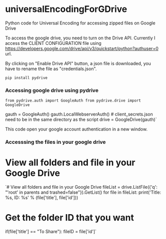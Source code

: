 # universalEncodingForGDrive
Python code for Universal Encoding for accessing zipped files on Google Drive


To access the google drive, you need to turn on the Drive API. Currently I access the CLIENT CONFIGURATION file using https://developers.google.com/drive/api/v3/quickstart/python?authuser=0 url.


By clicking on "Enable Drive API" button, a json file is downloaded, you have to rename the file as "credentials.json".

`pip install pydrive`

### Accessing google drive using pydrive

<code>from pydrive.auth import GoogleAuth
from pydrive.drive import GoogleDrive</code>

gauth = GoogleAuth()
gauth.LocalWebserverAuth() # client_secrets.json need to be in the same directory as the script
drive = GoogleDrive(gauth)`

This code open your google account authentication in a new window.

### Accesssing the files in your google drive


# View all folders and file in your Google Drive

`# View all folders and file in your Google Drive
fileList = drive.ListFile({'q': "'root' in parents and trashed=false"}).GetList()
for file in fileList:
  print('Title: %s, ID: %s' % (file['title'], file['id']))
  # Get the folder ID that you want
  if(file['title'] == "To Share"):
      fileID = file['id']`
      
   
    
 
 
